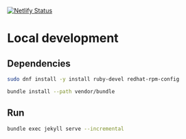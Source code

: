 [![Netlify Status](https://api.netlify.com/api/v1/badges/57e15324-df6d-4687-8ed1-a36133b8bf16/deploy-status)](https://app.netlify.com/sites/elated-joliot-4425bf/deploys)

# Local development

## Dependencies

```bash
sudo dnf install -y install ruby-devel redhat-rpm-config

bundle install --path vendor/bundle
```

## Run

```bash
bundle exec jekyll serve --incremental
```
